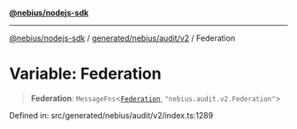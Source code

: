 [**@nebius/nodejs-sdk**](../../../../../README.md)

***

[@nebius/nodejs-sdk](../../../../../README.md) / [generated/nebius/audit/v2](../README.md) / Federation

# Variable: Federation

> **Federation**: `MessageFns`\<[`Federation`](../interfaces/Federation.md), `"nebius.audit.v2.Federation"`\>

Defined in: src/generated/nebius/audit/v2/index.ts:1289
